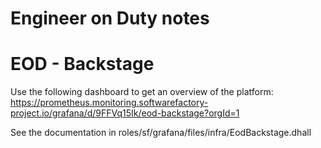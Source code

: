 Engineer on Duty notes
======================

# EOD - Backstage

Use the following dashboard to get an overview of the platform:
<https://prometheus.monitoring.softwarefactory-project.io/grafana/d/9FFVq15Ik/eod-backstage?orgId=1>

See the documentation in roles/sf/grafana/files/infra/EodBackstage.dhall
